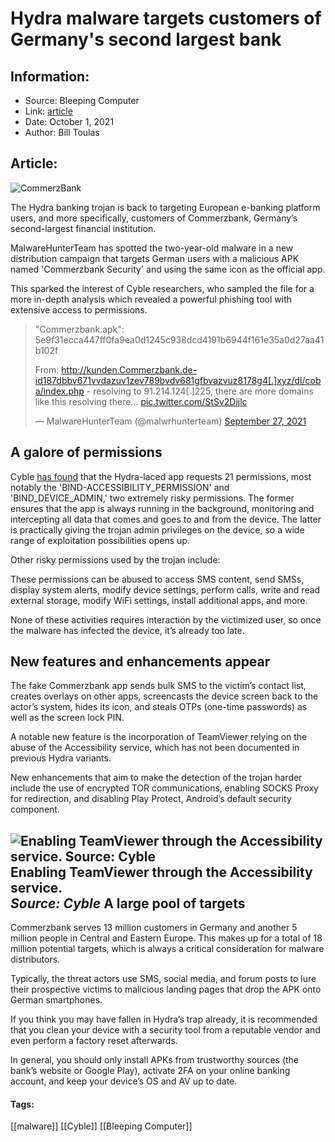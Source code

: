 # Hydra malware targets customers of Germany's second largest bank
### 

## Information:
+ Source: Bleeping Computer
+ Link: [article](https://www.bleepingcomputer.com/news/security/hydra-malware-targets-customers-of-germanys-second-largest-bank/)
+ Date: October 1, 2021
+ Author: Bill Toulas


## Article:
![CommerzBank](https://www.bleepstatic.com/images/news/u/1220909/Brands%20and%20Entities/commerzbank.jpg)


The Hydra banking trojan is back to targeting European e-banking platform users, and more specifically, customers of Commerzbank, Germany’s second-largest financial institution.  


MalwareHunterTeam has spotted the two-year-old malware in a new distribution campaign that targets German users with a malicious APK named 'Commerzbank Security' and using the same icon as the official app.


This sparked the interest of Cyble researchers, who sampled the file for a more in-depth analysis which revealed a powerful phishing tool with extensive access to permissions.




> 
> "Commerzbank.apk": 5e9f31ecca447ff0fa9ea0d1245c938dcd4191b6944f161e35a0d27aa41b102f  
> 
> From: http://kunden.Commerzbank.de-id187dbbv671vvdazuv1zev789bvdv681gfbvazvuz8178g4[.]xyz/dl/coba/index.php - resolving to 91.214.124[.]225, there are more domains like this resolving there... [pic.twitter.com/StSv2Dijlc](https://t.co/StSv2Dijlc)
> 
> 
> — MalwareHunterTeam (@malwrhunterteam) [September 27, 2021](https://twitter.com/malwrhunterteam/status/1442561780916576256?ref_src=twsrc%5Etfw)


A galore of permissions
-----------------------


Cyble [has found](https://blog.cyble.com/2021/09/30/a-new-variant-of-hydra-banking-trojan-targeting-european-banking-users/) that the Hydra-laced app requests 21 permissions, most notably the 'BIND-ACCESSIBILITY\_PERMISSION' and 'BIND\_DEVICE\_ADMIN,' two extremely risky permissions. The former ensures that the app is always running in the background, monitoring and intercepting all data that comes and goes to and from the device. The latter is practically giving the trojan admin privileges on the device, so a wide range of exploitation possibilities opens up. 


Other risky permissions used by the trojan include:


These permissions can be abused to access SMS content, send SMSs, display system alerts, modify device settings, perform calls, write and read external storage, modify WiFi settings, install additional apps, and more.


None of these activities requires interaction by the victimized user, so once the malware has infected the device, it’s already too late.


New features and enhancements appear
------------------------------------


The fake Commerzbank app sends bulk SMS to the victim’s contact list, creates overlays on other apps, screencasts the device screen back to the actor’s system, hides its icon, and steals OTPs (one-time passwords) as well as the screen lock PIN.


A notable new feature is the incorporation of TeamViewer relying on the abuse of the Accessibility service, which has not been documented in previous Hydra variants. 


New enhancements that aim to make the detection of the trojan harder include the use of encrypted TOR communications, enabling SOCKS Proxy for redirection, and disabling Play Protect, Android’s default security component.


![Enabling TeamViewer through the Accessibility service. Source: Cyble](https://www.bleepstatic.com/images/news/u/1220909/Code%20and%20Details/teamviewer.png)**Enabling TeamViewer through the Accessibility service.**   
*Source: Cyble*
A large pool of targets
-----------------------


Commerzbank serves 13 million customers in Germany and another 5 million people in Central and Eastern Europe. This makes up for a total of 18 million potential targets, which is always a critical consideration for malware distributors. 


Typically, the threat actors use SMS, social media, and forum posts to lure their prospective victims to malicious landing pages that drop the APK onto German smartphones. 


If you think you may have fallen in Hydra’s trap already, it is recommended that you clean your device with a security tool from a reputable vendor and even perform a factory reset afterwards.


In general, you should only install APKs from trustworthy sources (the bank’s website or Google Play), activate 2FA on your online banking account, and keep your device’s OS and AV up to date. 




#### Tags:
[[malware]] [[Cyble]] [[Bleeping Computer]]
